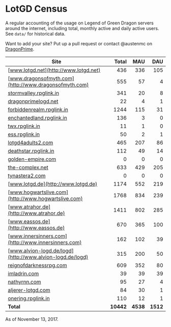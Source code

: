# LotGD Census
A regular accounting of the usage on Legend of Green Dragon servers around the internet, including total, monthly active and daily active users. See `data/` for historical data.

Want to add your site? Put up a pull request or contact @austenmc on [DragonPrime](http://dragonprime.net).


Site | Total | MAU | DAU
--- | ---:| ---:| ---:
[www.lotgd.net](http://www.lotgd.net)|436|336|105
[www.dragonsofmyth.com](http://www.dragonsofmyth.com)|555|57|4
[stormvalley.rpglink.in](http://stormvalley.rpglink.in)|341|20|8
[dragonprimelogd.net](http://dragonprimelogd.net)|22|4|1
[forbiddenrealm.rpglink.in](http://forbiddenrealm.rpglink.in)|1244|115|31
[enchantedland.rpglink.in](http://enchantedland.rpglink.in)|136|3|0
[twx.rpglink.in](http://twx.rpglink.in)|11|1|0
[ess.rpglink.in](http://ess.rpglink.in)|50|2|1
[lotgd4adults2.com](http://lotgd4adults2.com)|465|207|86
[deathstar.rpglink.in](http://deathstar.rpglink.in)|112|49|14
[golden-empire.com](http://golden-empire.com)|0|0|0
[the-complex.net](http://the-complex.net)|633|429|205
[tynastera2.com](http://tynastera2.com)|0|0|0
[www.lotgd.de](http://www.lotgd.de)|1174|552|219
[www.hogwartslive.com](http://www.hogwartslive.com)|1768|834|239
[www.atrahor.de](http://www.atrahor.de)|1411|802|285
[www.eassos.de](http://www.eassos.de)|670|365|100
[www.innersinners.com](http://www.innersinners.com)|162|102|39
[www.alvion-logd.de/logd](http://www.alvion-logd.de/logd)|315|200|50
[reignofdarknessrpg.com](http://reignofdarknessrpg.com)|609|352|80
[imladrin.com](http://imladrin.com)|39|39|39
[nathyrnn.com](http://nathyrnn.com)|95|27|4
[aljerer-lotgd.com](http://aljerer-lotgd.com)|84|30|1
[onering.rpglink.in](http://onering.rpglink.in)|110|12|1
**Total**|**10442**|**4538**|**1512**

As of November 13, 2017.
